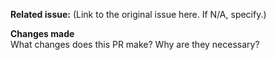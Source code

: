 **Related issue:** (Link to the original issue here. If N/A, specify.)

**Changes made** \
What changes does this PR make? Why are they necessary?
